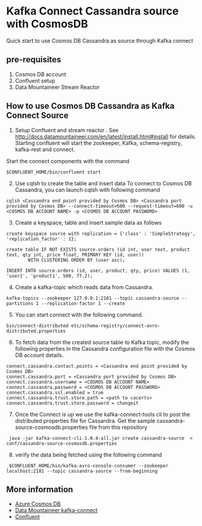 # Kafka Connect Cassandra source with CosmosDB
Quick start to use Cosmos DB Cassandra as source through Kafka connect

## pre-requisites
1. Cosmos DB account
2. Confluent setup
3. Data Mountaineer Stream Reactor

## How to use Cosmos DB Cassandra as Kafka Connect Source 

1. Setup Confluent and stream reactor . See http://docs.datamountaineer.com/en/latest/install.html#install for details. Starting confluent will start the zookeeper, Kafka, schema-registry, kafka-rest  and connect.

Start the connect components with the command 
```
$CONFLUENT_HOME/bin/confluent start
```

2. Use cqlsh to create the table and insert data
To connect to Cosmos DB Cassandra, you can launch cqlsh with following command

```
cqlsh <Cassandra end point provided by Cosmos DB> <Cassandra port provided by Cosmos DB> --connect-timeout=600 --request-timeout=600 -u <COSMOS DB ACCOUNT NAME> -p <COSMOS DB ACCOUNT PASSWORD>
```

3. Create a keyspace, table and insert sample data as follows

```
create keyspace source with replication = {'class' : 'SimpleStrategy', 'replication_factor' : 1};
        
create table IF NOT EXISTS source.orders (id int, user text, product text, qty int, price float, PRIMARY KEY (id, user))
        WITH CLUSTERING ORDER BY (user asc);
        
INSERT INTO source.orders (id, user, product, qty, price) VALUES (1, 'user1', 'product1', 500, 77.2);
```

4. Create a kafka-topic which reads data from Cassandra.
```
kafka-topics --zookeeper 127.0.0.1:2181 --topic cassandra-source --partitions 1 --replication-factor 1 --create
```

5. You can start connect with the following command.
```
bin/connect-distributed etc/schema-registry/connect-avro-distributed.properties
```

6. To fetch data from the created source table to Kafka topic, modify the following properties in the Cassandra configuration file with the Cosmos DB account details.

```
connect.cassandra.contact.points = <Cassandra end point provided by Cosmos DB>
connect.cassandra.port = <Cassandra port provided by Cosmos DB>
connect.cassandra.username = <COSMOS DB ACCOUNT NAME>
connect.cassandra.password = <COSMOS DB ACCOUNT PASSWORD>
connect.cassandra.ssl.enabled = true
connect.cassandra.trust.store.path = <path to cacerts>
connect.cassandra.trust.store.password = changeit
```

7. Once the Connect is up we use the kafka-connect-tools cli to post the distributed properties file for Cassandra.
Get the sample cassandra-source-cosmosdb.properties file from this repository
```
 java -jar kafka-connect-cli-1.0.4-all.jar create cassandra-source  < conf/cassandra-source-cosmosdb.properties
```

8. verify the data being fetched using the following command
```
 $CONFLUENT_HOME/bin/kafka-avro-console-consumer --zookeeper localhost:2181 --topic cassandra-source --from-beginning
```

## More information

- [Azure Cosmos DB](https://docs.microsoft.com/azure/cosmos-db/introduction)
- [Data Mountaineer kafka-connect](http://docs.datamountaineer.com/en/latest/cassandra-source.html)
- [Confluent](https://www.confluent.io/blog/kafka-connect-cassandra-sink-the-perfect-match/)
